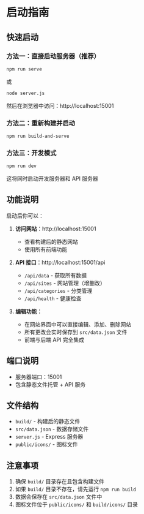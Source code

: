 # 启动指南

## 快速启动

### 方法一：直接启动服务器（推荐）
```bash
npm run serve
```
或
```bash
node server.js
```

然后在浏览器中访问：http://localhost:15001

### 方法二：重新构建并启动
```bash
npm run build-and-serve
```

### 方法三：开发模式
```bash
npm run dev
```
这将同时启动开发服务器和 API 服务器

## 功能说明

启动后你可以：

1. **访问网站**：http://localhost:15001
   - 查看构建后的静态网站
   - 使用所有前端功能

2. **API 接口**：http://localhost:15001/api
   - `/api/data` - 获取所有数据
   - `/api/sites` - 网站管理（增删改）
   - `/api/categories` - 分类管理
   - `/api/health` - 健康检查

3. **编辑功能**：
   - 在网站界面中可以直接编辑、添加、删除网站
   - 所有更改会实时保存到 `src/data.json` 文件
   - 前端与后端 API 完全集成

## 端口说明

- 服务器端口：15001
- 包含静态文件托管 + API 服务

## 文件结构

- `build/` - 构建后的静态文件
- `src/data.json` - 数据存储文件
- `server.js` - Express 服务器
- `public/icons/` - 图标文件

## 注意事项

1. 确保 `build/` 目录存在且包含构建文件
2. 如果 `build/` 目录不存在，请先运行 `npm run build`
3. 数据会保存在 `src/data.json` 文件中
4. 图标文件位于 `public/icons/` 和 `build/icons/` 目录

